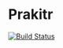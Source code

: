 # Prakitr

[![Build Status](https://github.com/pitipatw/Prakitr.jl/actions/workflows/CI.yml/badge.svg?branch=main)](https://github.com/pitipatw/Prakitr.jl/actions/workflows/CI.yml?query=branch%3Amain)
